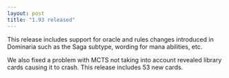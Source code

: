 ```yaml
---
layout: post
title: "1.93 released"
---
```


This release includes support for oracle and rules changes introduced in
Dominaria such as the Saga subtype, wording for mana abilities, etc.

We also fixed a problem with MCTS not taking into account revealed library
cards causing it to crash. This release includes 53 new cards.
